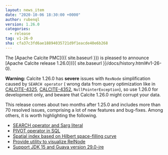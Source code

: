 ```yaml
---
layout: news_item
date: "2020-10-06 18:30:00 +0000"
author: rubenql
version: 1.26.0
categories:
  - release
tag: v1-26-0
sha: cfa37c3fd6ae18894035721d9f1eacde40e6b268
---
```


<!--
{% comment %}
Licensed to the Apache Software Foundation (ASF) under one or more
contributor license agreements.  See the NOTICE file distributed with
this work for additional information regarding copyright ownership.
The ASF licenses this file to you under the Apache License, Version 2.0
(the "License"); you may not use this file except in compliance with
the License.  You may obtain a copy of the License at

http://www.apache.org/licenses/LICENSE-2.0

Unless required by applicable law or agreed to in writing, software
distributed under the License is distributed on an "AS IS" BASIS,
WITHOUT WARRANTIES OR CONDITIONS OF ANY KIND, either express or implied.
See the License for the specific language governing permissions and
limitations under the License.
{% endcomment %}
-->

The [Apache Calcite PMC]({{ site.baseurl }}) is pleased to announce [Apache Calcite release 1.26.0]({{ site.baseurl }}/docs/history.html#v1-26-0).

**Warning:** Calcite 1.26.0 has **severe** issues with `RexNode` simplification caused by `SEARCH operator` ( wrong data from query optimization like in [CALCITE-4325](https://issues.apache.org/jira/browse/CALCITE-4325), [CALCITE-4352](https://issues.apache.org/jira/browse/CALCITE-4352), `NullPointerException`), so use 1.26.0 for development only, and beware that Calcite 1.26.0 might corrupt your data.

This release comes about two months after 1.25.0 and includes more than 70 resolved issues, comprising a lot of new features and bug-fixes. Among others, it is worth highlighting the following.

* [SEARCH operator and Sarg literal](https://issues.apache.org/jira/browse/CALCITE-4173)
* [PIVOT operator in SQL](https://issues.apache.org/jira/browse/CALCITE-3752)
* [Spatial index based on Hilbert space-filling curve](https://issues.apache.org/jira/browse/CALCITE-1861)
* [Provide utility to visualize RelNode](https://issues.apache.org/jira/browse/CALCITE-4197)
* [Support JDK 15 and Guava version 29.0-jre](https://issues.apache.org/jira/browse/CALCITE-4259)
